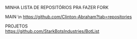 MINHA LISTA DE REPOSITÓRIOS PRA FAZER FORK


MAIN \n
https://github.com/Clinton-Abraham?tab=repositories






PROJETOS <br>
https://github.com/StarkBotsIndustries/BotList
